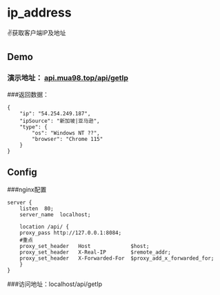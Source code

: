 # ip_address
✌️获取客户端IP及地址

## Demo
### 演示地址： [api.mua98.top/api/getIp](api.mua98.top/api/getIp)

###返回数据：
~~~
{
    "ip": "54.254.249.187",
    "ipSource": "新加坡|亚马逊",
    "type": {
        "os": "Windows NT ??",
        "browser": "Chrome 115"
    }
}
~~~

## Config

###nginx配置
~~~shell
server {
    listen  80;
    server_name  localhost;

    location /api/ {
    proxy_pass http://127.0.0.1:8084;
    #重点
    proxy_set_header   Host             $host;
    proxy_set_header   X-Real-IP        $remote_addr;
    proxy_set_header   X-Forwarded-For  $proxy_add_x_forwarded_for;
    }
}
~~~
###访问地址：localhost/api/getIp
